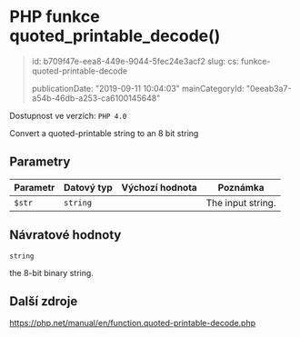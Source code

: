 PHP funkce quoted_printable_decode()
====================================

> id: b709f47e-eea8-449e-9044-5fec24e3acf2
> slug:
> 	cs: funkce-quoted-printable-decode
> 
> publicationDate: "2019-09-11 10:04:03"
> mainCategoryId: "0eeab3a7-a54b-46db-a253-ca6100145648"

Dostupnost ve verzích: `PHP 4.0`

Convert a quoted-printable string to an 8 bit string


Parametry
--------------

| Parametr | Datový typ | Výchozí hodnota | Poznámka |
|-----|-----|-----|-----|
| `$str` | `string` |  | The input string. |


Návratové hodnoty
----------------

`string`

the 8-bit binary string.

Další zdroje
------------

https://php.net/manual/en/function.quoted-printable-decode.php
